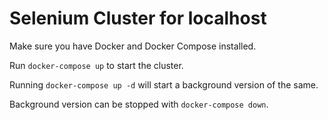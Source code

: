 # Selenium Cluster for localhost

Make sure you have Docker and Docker Compose installed. 

Run `docker-compose up` to start the cluster.

Running `docker-compose up -d` will start a background version of the same.

Background version can be stopped with `docker-compose down`.
